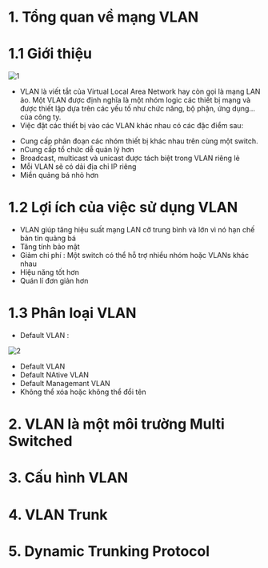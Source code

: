 # 1. Tổng quan về mạng VLAN
# 1.1 Giới thiệu 

![1](https://user-images.githubusercontent.com/87790053/159643559-3f8cacfa-44b5-47bc-9881-f0dec24ba322.png)

- VLAN là viết tắt của Virtual Local Area Network hay còn gọi là mạng LAN ảo. Một VLAN được định nghĩa là một nhóm logic các thiết bị mạng và được thiết lập dựa trên các yếu tố như chức năng, bộ phận, ứng dụng… của công ty.
- Việc đặt các thiết bị vào các VLAN khác nhau có các đặc điểm sau:

+ Cung cấp phân đoạn các nhóm thiết bị khác nhau trên cùng một switch.
+ nCung cấp tổ chức dễ quản lý hơn
+ Broadcast, multicast và unicast được tách biệt trong VLAN riêng lẻ
+ Mỗi VLAN sẽ có dải địa chỉ IP riêng
+ Miền quảng bá nhỏ hơn

# 1.2 Lợi ích của việc sử dụng VLAN
+ VLAN giúp tăng hiệu suất mạng LAN cỡ trung bình và lớn vì nó hạn chế bản tin quảng bá 
+ Tăng tính bảo mật 
+ Giảm chi phí : Một switch  có thể hỗ trợ nhiều nhóm hoặc VLANs khác nhau 
+ Hiệu năng tốt hơn 
+ Quán lí đơn giản hơn 

# 1.3 Phân loại VLAN

- Default VLAN : 

![2](https://user-images.githubusercontent.com/87790053/159647810-4bbab836-98fb-4deb-94fe-987166ca7b08.png)
 + Default VLAN 
 + Default NAtive VLAN 
 + Default  Managemant VLAN 
 + Không thể xóa hoặc không thể đổi tên 

# 2. VLAN là một môi trường Multi Switched 
# 3. Cấu hình VLAN
# 4. VLAN Trunk
# 5. Dynamic Trunking Protocol